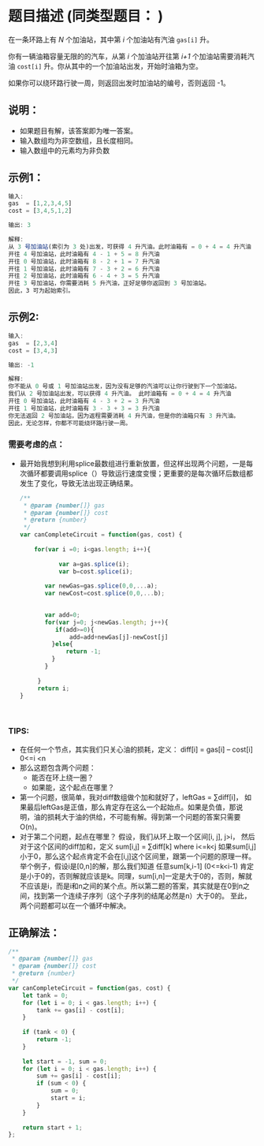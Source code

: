 # 题目描述  (同类型题目： )

在一条环路上有 *N* 个加油站，其中第 *i* 个加油站有汽油 `gas[i]` 升。

你有一辆油箱容量无限的的汽车，从第 *i* 个加油站开往第 *i+1* 个加油站需要消耗汽油 `cost[i]` 升。你从其中的一个加油站出发，开始时油箱为空。

如果你可以绕环路行驶一周，则返回出发时加油站的编号，否则返回 -1。



## 说明：

+ 如果题目有解，该答案即为唯一答案。
+ 输入数组均为非空数组，且长度相同。
+ 输入数组中的元素均为非负数



## 示例1：  

```javascript
输入: 
gas  = [1,2,3,4,5]
cost = [3,4,5,1,2]

输出: 3

解释:
从 3 号加油站(索引为 3 处)出发，可获得 4 升汽油。此时油箱有 = 0 + 4 = 4 升汽油
开往 4 号加油站，此时油箱有 4 - 1 + 5 = 8 升汽油
开往 0 号加油站，此时油箱有 8 - 2 + 1 = 7 升汽油
开往 1 号加油站，此时油箱有 7 - 3 + 2 = 6 升汽油
开往 2 号加油站，此时油箱有 6 - 4 + 3 = 5 升汽油
开往 3 号加油站，你需要消耗 5 升汽油，正好足够你返回到 3 号加油站。
因此，3 可为起始索引。
```

## 示例2:

```javascript
输入: 
gas  = [2,3,4]
cost = [3,4,3]

输出: -1

解释:
你不能从 0 号或 1 号加油站出发，因为没有足够的汽油可以让你行驶到下一个加油站。
我们从 2 号加油站出发，可以获得 4 升汽油。 此时油箱有 = 0 + 4 = 4 升汽油
开往 0 号加油站，此时油箱有 4 - 3 + 2 = 3 升汽油
开往 1 号加油站，此时油箱有 3 - 3 + 3 = 3 升汽油
你无法返回 2 号加油站，因为返程需要消耗 4 升汽油，但是你的油箱只有 3 升汽油。
因此，无论怎样，你都不可能绕环路行驶一周。
```



### 需要考虑的点：

- 最开始我想到利用splice最数组进行重新放置，但这样出现两个问题，一是每次循环都要调用splice（）导致运行速度变慢；更重要的是每次循环后数组都发生了变化，导致无法出现正确结果。

  ~~~ javascript
  /**
   * @param {number[]} gas
   * @param {number[]} cost
   * @return {number}
   */
  var canCompleteCircuit = function(gas, cost) {
      
      for(var i =0; i<gas.length; i++){  
      
             var a=gas.splice(i);
             var b=cost.splice(i);
        
         var newGas=gas.splice(0,0,...a);
         var newCost=cost.splice(0,0,...b);
        
  
         var add=0;
         for(var j=0; j<newGas.length; j++){
            if(add>=0){
                add=add+newGas[j]-newCost[j]
           }else{
               return -1;
           }     
         }  
       
       }
       return i;
  }
  ~~~

  

  

<br/>

### TIPS:

*  在任何一个节点，其实我们只关心油的损耗，定义： 
  diff[i] = gas[i] – cost[i]  0<=i <n 
* 那么这题包含两个问题： 
  + 能否在环上绕一圈？ 
  + 如果能，这个起点在哪里？
* 第一个问题，很简单，我对diff数组做个加和就好了，leftGas = ∑diff[i]， 如果最后leftGas是正值，那么肯定存在这么一个起始点。如果是负值，那说明，油的损耗大于油的供给，不可能有解。得到第一个问题的答案只需要O(n)。 
* 对于第二个问题，起点在哪里？ 
  假设，我们从环上取一个区间[i, j], j>i， 然后对于这个区间的diff加和，定义 
  sum[i,j] = ∑diff[k] where i<=k<j 
  如果sum[i,j]小于0，那么这个起点肯定不会在[i,j]这个区间里，跟第一个问题的原理一样。举个例子，假设i是[0,n]的解，那么我们知道 任意sum[k,i-1] (0<=k<i-1) 肯定是小于0的，否则解就应该是k。同理，sum[i,n]一定是大于0的，否则，解就不应该是i，而是i和n之间的某个点。所以第二题的答案，其实就是在0到n之间，找到第一个连续子序列（这个子序列的结尾必然是n）大于0的。 
  至此，两个问题都可以在一个循环中解决。

## 正确解法：  

```javascript
/**
 * @param {number[]} gas
 * @param {number[]} cost
 * @return {number}
 */
var canCompleteCircuit = function(gas, cost) {
    let tank = 0;
    for (let i = 0; i < gas.length; i++) {
        tank += gas[i] - cost[i];
    }
    
    if (tank < 0) {
        return -1;
    }
    
    let start = -1, sum = 0;
    for (let i = 0; i < gas.length; i++) {
        sum += gas[i] - cost[i];
        if (sum < 0) {
            sum = 0;
            start = i;
        }
    }
    
    return start + 1;
};
```


